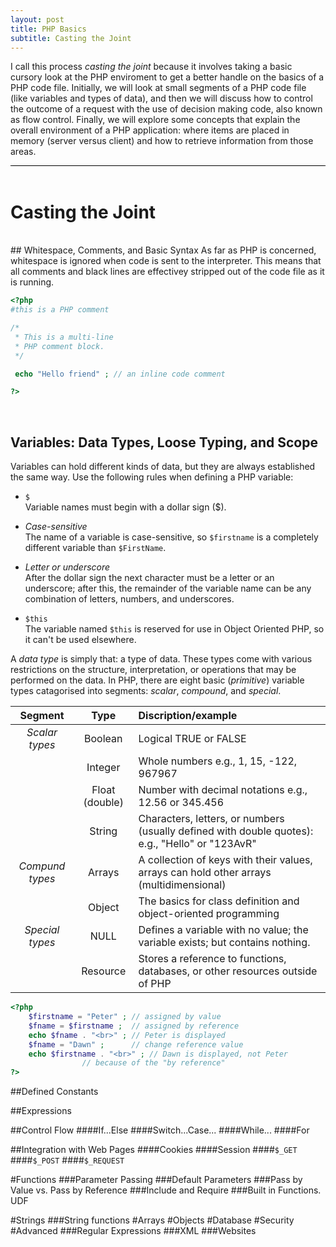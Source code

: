 ```yaml
---
layout: post
title: PHP Basics
subtitle: Casting the Joint
---
```


<div style="border-bottom:1px solid black">
<p>
I call this process <i>casting the joint</i> because it involves taking a basic cursory look at the PHP enviroment to get a better handle on the basics of a PHP code file. Initially, we will look at small segments of a PHP code file (like variables and types of data), and then we will discuss how to control the outcome of a request with the use of decision making code, also known as flow control. Finally, we will explore some concepts that explain the overall environment of a PHP application: where items are placed in memory (server versus client) and how to retrieve information from those areas. 
</p>
</div>
<br>

# Casting the Joint

<br>
## Whitespace, Comments, and Basic Syntax
As far as PHP is concerned, whitespace is ignored when code is sent to the interpreter. This means that all comments and black lines are effectivey stripped out of the code file as it is running.

```php
<?php
#this is a PHP comment

/*
 * This is a multi-line
 * PHP comment block.
 */

 echo "Hello friend" ; // an inline code comment 

?>
```

<br>

## Variables: Data Types, Loose Typing, and Scope
Variables can hold different kinds of data, but they are always established the same way. Use the following rules when defining a PHP variable:

* `$` <br>
	Variable names must begin with a dollar sign ($).

* _Case-sensitive_<br>
   The name of a variable is case-sensitive, so `$firstname` is a completely different variable than `$FirstName`.

* _Letter or underscore_<br>
    After the dollar sign the next character must be a letter or an underscore; after this, the remainder of the variable name can be any combination of letters, numbers, and underscores.

* `$this`<br>
    The variable named `$this` is reserved for use in Object Oriented PHP, so it can't be used elsewhere.

A _data type_ is simply that: a type of data. These types come with various restrictions on the structure, interpretation, or operations that may be performed on the data. In PHP, there are eight basic (_primitive_) variable types catagorised into segments: _scalar_, _compound_, and _special_.

| __Segment__ | __Type__ | __Discription/example__ |
| :---: | :---: | :--- |
| _Scalar types_ | Boolean | Logical TRUE or FALSE |
|  | Integer | Whole numbers e.g., 1, 15, -122, 967967 |
|  | Float (double) | Number with decimal notations e.g., 12.56 or 345.456 |
|  | String | Characters, letters, or numbers (usually defined with double quotes): e.g., "Hello" or "123AvR" |
| _Compund types_ | Arrays | A collection of keys with their values, arrays can hold other arrays (multidimensional) |
|  | Object | The basics for class definition and object-oriented programming |
| _Special types_ | NULL | Defines a variable with no value; the variable exists; but contains nothing. |
|  | Resource | Stores a reference to functions, databases, or other resources outside of PHP |


```php
<?php
	$firstname = "Peter" ; // assigned by value
	$fname = $firstname ;  // assigned by reference
	echo $fname . "<br>" ; // Peter is displayed
	$fname = "Dawn" ;      // change reference value
	echo $firstname . "<br>" ; // Dawn is displayed, not Peter
				// because of the "by reference"  
?>
```


##Defined Constants

##Expressions

##Control Flow
####If...Else
####Switch...Case...
####While...
####For

##Integration with Web Pages
####Cookies
####Session
####`$_GET`
####`$_POST`
####`$_REQUEST`


#Functions
###Parameter Passing
###Default Parameters
###Pass by Value vs. Pass by Reference
###Include and Require
###Built in Functions. UDF

#Strings
###String functions
#Arrays
#Objects
#Database
#Security
#Advanced
###Regular Expressions
###XML
###Websites





